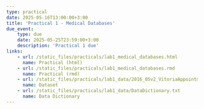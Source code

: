 ```yaml
---
type: practical
date: 2025-05-16T13:00:00+3:00
title: 'Practical 1 - Medical Databases'
due_event: 
    type: due
    date: 2025-05-25T23:59:00+3:00
    description: 'Practical 1 due'
links:
    - url: /static_files/practicals/lab1_medical_databases.html
      name: Practical (html)
    - url: /static_files/practicals/lab1_medical_databases.rmd
      name: Practical (rmd)
    - url: /static_files/practicals/lab1_data/2016_05v2_VitoriaAppointmentData.csv
      name: Dataset
    - url: /static_files/practicals/lab1_data/DataDictionary.txt
      name: Data Dictionary
---
```

